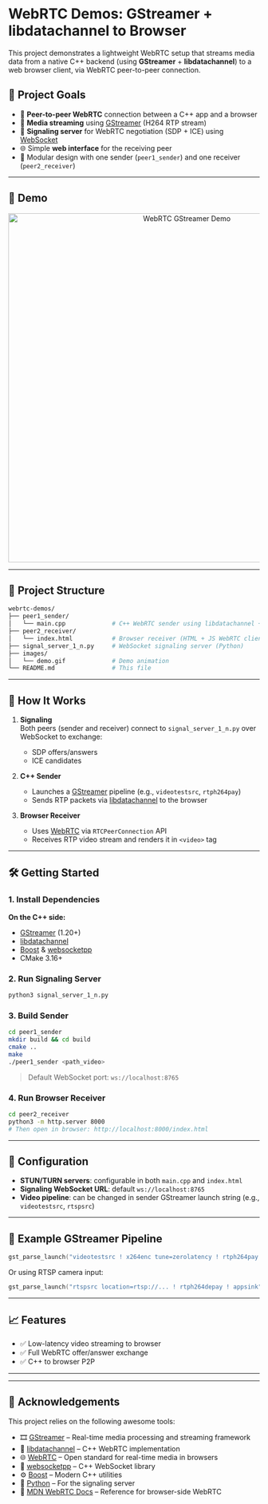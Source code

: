 
# WebRTC Demos: GStreamer + libdatachannel to Browser

This project demonstrates a lightweight WebRTC setup that streams media data from a native C++ backend (using **GStreamer** + **libdatachannel**) to a web browser client, via WebRTC peer-to-peer connection.

## 🎯 Project Goals

- 🔄 **Peer-to-peer WebRTC** connection between a C++ app and a browser
- 🎥 **Media streaming** using [GStreamer](https://gstreamer.freedesktop.org/) (H264 RTP stream)
- 📡 **Signaling server** for WebRTC negotiation (SDP + ICE) using [WebSocket](https://developer.mozilla.org/en-US/docs/Web/API/WebSockets_API)
- 🌐 Simple **web interface** for the receiving peer
- 🔧 Modular design with one sender (`peer1_sender`) and one receiver (`peer2_receiver`)

---

## 📸 Demo

<p align="center">
  <img src="images/demo.gif" width="700" alt="WebRTC GStreamer Demo"/>
</p>

---

## 📁 Project Structure

```bash
webrtc-demos/
├── peer1_sender/
│   └── main.cpp             # C++ WebRTC sender using libdatachannel + GStreamer
├── peer2_receiver/
│   └── index.html           # Browser receiver (HTML + JS WebRTC client)
├── signal_server_1_n.py     # WebSocket signaling server (Python)
├── images/
│   └── demo.gif             # Demo animation
└── README.md                # This file
```

---

## 🚀 How It Works

1. **Signaling**  
   Both peers (sender and receiver) connect to `signal_server_1_n.py` over WebSocket to exchange:
   - SDP offers/answers
   - ICE candidates

2. **C++ Sender**  
   - Launches a [GStreamer](https://gstreamer.freedesktop.org/) pipeline (e.g., `videotestsrc`, `rtph264pay`)
   - Sends RTP packets via [libdatachannel](https://github.com/paullouisageneau/libdatachannel) to the browser

3. **Browser Receiver**  
   - Uses [WebRTC](https://webrtc.org/) via `RTCPeerConnection` API
   - Receives RTP video stream and renders it in `<video>` tag

---

## 🛠️ Getting Started

### 1. Install Dependencies

**On the C++ side:**

- [GStreamer](https://gstreamer.freedesktop.org/) (1.20+)
- [libdatachannel](https://github.com/paullouisageneau/libdatachannel)
- [Boost](https://www.boost.org/) & [websocketpp](https://github.com/zaphoyd/websocketpp)
- CMake 3.16+

### 2. Run Signaling Server

```bash
python3 signal_server_1_n.py
```


### 3. Build Sender

```bash
cd peer1_sender
mkdir build && cd build
cmake ..
make
./peer1_sender <path_video>
```



> Default WebSocket port: `ws://localhost:8765`

### 4. Run Browser Receiver

```bash
cd peer2_receiver
python3 -m http.server 8000
# Then open in browser: http://localhost:8000/index.html
```

---

## 🔧 Configuration

- **STUN/TURN servers**: configurable in both `main.cpp` and `index.html`
- **Signaling WebSocket URL**: default `ws://localhost:8765`
- **Video pipeline**: can be changed in sender GStreamer launch string (e.g., `videotestsrc`, `rtspsrc`)

---

## 🧪 Example GStreamer Pipeline

```cpp
gst_parse_launch("videotestsrc ! x264enc tune=zerolatency ! rtph264pay config-interval=1 pt=96 ! appsink", nullptr);
```

Or using RTSP camera input:

```cpp
gst_parse_launch("rtspsrc location=rtsp://... ! rtph264depay ! appsink", nullptr);
```

---

## 📈 Features

- ✅ Low-latency video streaming to browser
- ✅ Full WebRTC offer/answer exchange
- ✅ C++ to browser P2P

---



---

## 🙏 Acknowledgements

This project relies on the following awesome tools:

- 🎞️ [GStreamer](https://gstreamer.freedesktop.org/) – Real-time media processing and streaming framework
- 📡 [libdatachannel](https://github.com/paullouisageneau/libdatachannel) – C++ WebRTC implementation
- 🌐 [WebRTC](https://webrtc.org/) – Open standard for real-time media in browsers
- 🔌 [websocketpp](https://github.com/zaphoyd/websocketpp) – C++ WebSocket library
- ⚙️ [Boost](https://www.boost.org/) – Modern C++ utilities
- 🐍 [Python](https://www.python.org/) – For the signaling server
- 🧪 [MDN WebRTC Docs](https://developer.mozilla.org/en-US/docs/Web/API/WebRTC_API) – Reference for browser-side WebRTC